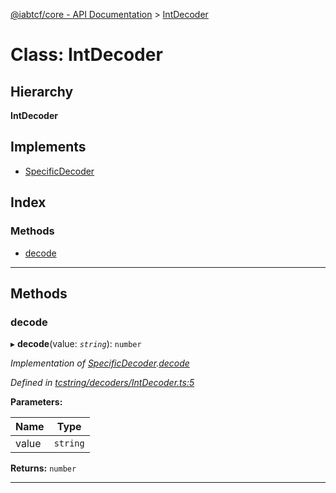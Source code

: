 [@iabtcf/core - API Documentation](../README.md) > [IntDecoder](../classes/intdecoder.md)

# Class: IntDecoder

## Hierarchy

**IntDecoder**

## Implements

* [SpecificDecoder](../interfaces/specificdecoder.md)

## Index

### Methods

* [decode](intdecoder.md#decode)

---

## Methods

<a id="decode"></a>

###  decode

▸ **decode**(value: *`string`*): `number`

*Implementation of [SpecificDecoder](../interfaces/specificdecoder.md).[decode](../interfaces/specificdecoder.md#decode)*

*Defined in [tcstring/decoders/IntDecoder.ts:5](https://github.com/chrispaterson/iabtcf-es/blob/583c914/modules/core/src/tcstring/decoders/IntDecoder.ts#L5)*

**Parameters:**

| Name | Type |
| ------ | ------ |
| value | `string` |

**Returns:** `number`

___

